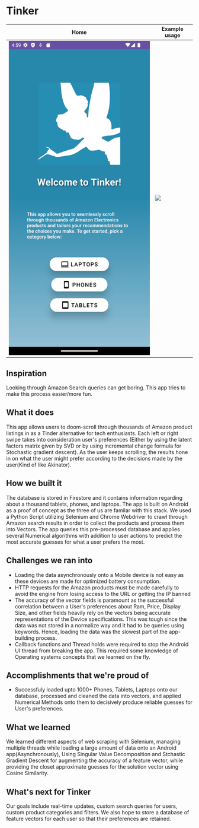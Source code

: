# Tinker

| Home | Example usage |
|------|---------|
| <img src="https://github.com/tinker-app/tinker/blob/main/home.png?raw=true" width="100%"> |  <img src="https://github.com/tinker-app/tinker/blob/main/usage_gif.gif?raw=true" width="100%"> |

## Inspiration
Looking through Amazon Search queries can get boring. This app tries to make this process easier/more fun.

## What it does
This app allows users to doom-scroll through thousands of Amazon product listings in as a Tinder alternative for tech enthusiasts. Each left or right swipe takes into consideration user's preferences (Either by using the latent factors matrix given by SVD or by using incremental change formula for Stochastic gradient descent). As the user keeps scrolling, the results hone in on what the user might prefer according to the decisions made by the user(Kind of like Akinator).

## How we built it
The database is stored in Firestore and it contains information regarding about a thousand tablets, phones, and laptops. The app is built on Android as a proof of concept as the three of us are familar with  this stack. We used a Python Script utilizing Selenium and Chrome Webdriver to crawl through Amazon search results in order to collect the products and process them into Vectors. The app queries this pre-processed database and applies several Numerical algorithms with addition to user actions to predict the most accurate guesses for what a user prefers the most.

## Challenges we ran into
- Loading the data asynchronously onto a Mobile device is not easy as these devices are made for optimized battery consumption.
- HTTP requests for the Amazon products must be made carefully to avoid the engine from losing access to the URL or getting the IP banned
- The accuracy of the vector fields is paramount as the successful correlation between a User's preferences about Ram, Price, Display Size, and other fields heavily rely on the vectors being accurate representations of the Device specifications. This was tough since the data was not stored in a normalize way and it had to be queries using keywords. Hence, loading the data was the slowest part of the app-building process.
- Callback functions and Thread holds were required to stop the Android UI thread from breaking the app. This required some knowledge of Operating systems concepts that we learned on the fly.

## Accomplishments that we're proud of
- Successfuly loaded upto 1000+ Phones, Tablets, Laptops onto our database, processed and cleaned the data into vectors, and applied Numerical Methods onto them to decisively produce reliable guesses for User's preferences.

## What we learned
We learned different aspects of web scraping with Selenium, managing multiple threads while loading a large amount of data onto an Android app(Asynchronously), Using Singular Value Decomposition and Stchastic Gradient Descent for augmenting the accuracy of a feature vector, while providing the closet approximate guesses for the solution vector using Cosine Similarity.

## What's next for Tinker
Our goals include real-time updates, custom search queries for users, custom product categories and filters. We also hope to store a database of feature vectors for each user so that their preferences are retained.
